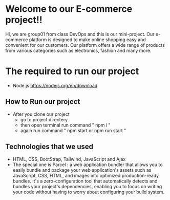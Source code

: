 # Welcome to our E-commerce project!!

Hi, we are group01 from class DevOps and this is our mini-project. Our e-commerce platform is designed to make online shopping easy and convenient for our customers. Our platform offers a wide range of products from various categories such as electronics, fashion and many more.

# The required to run our project
* Node.js https://nodejs.org/en/download

## How to Run our project 
* After you clone our project
  * go to project directery
  * then open terminal run command " npm i " 
  * again run command " npm start or npm run start "

## Technologies that we used 
* HTML, CSS, BootStrap, Tailwind, JavaScript and Ajax
* The special one is Parcel : a web application bundler that allows you to easily bundle and package your web application's assets such as JavaScript, CSS, HTML, and images into optimized production-ready bundles. It's a zero-configuration tool that automatically detects and bundles your project's dependencies, enabling you to focus on writing your code without having to worry about configuring your build system.

